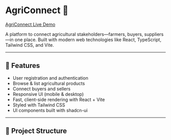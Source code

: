 # AgriConnect 🌱

[AgriConnect Live Demo](https://agriconnect.pranaycode.online/)

A platform to connect agricultural stakeholders—farmers, buyers, suppliers—in one place. Built with modern web technologies like React, TypeScript, Tailwind CSS, and Vite.

---

## 🧰 Features
- User registration and authentication  
- Browse & list agricultural products  
- Connect buyers and sellers  
- Responsive UI (mobile & desktop)  
- Fast, client-side rendering with React + Vite  
- Styled with Tailwind CSS  
- UI components built with shadcn-ui  

---

## 📂 Project Structure



